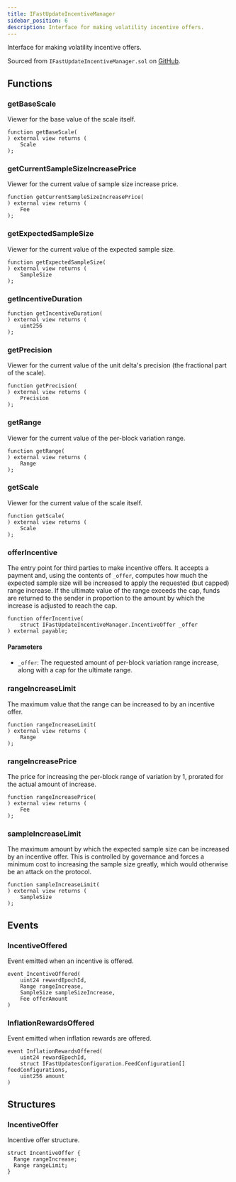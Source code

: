 ```yaml
---
title: IFastUpdateIncentiveManager
sidebar_position: 6
description: Interface for making volatility incentive offers.
---
```


Interface for making volatility incentive offers.

Sourced from `IFastUpdateIncentiveManager.sol` on [GitHub](https://github.com/flare-foundation/flare-smart-contracts-v2/blob/main/contracts/userInterfaces/IFastUpdateIncentiveManager.sol).

## Functions

### getBaseScale

Viewer for the base value of the scale itself.

```solidity
function getBaseScale(
) external view returns (
    Scale
);
```

### getCurrentSampleSizeIncreasePrice

Viewer for the current value of sample size increase price.

```solidity
function getCurrentSampleSizeIncreasePrice(
) external view returns (
    Fee
);
```

### getExpectedSampleSize

Viewer for the current value of the expected sample size.

```solidity
function getExpectedSampleSize(
) external view returns (
    SampleSize
);
```

### getIncentiveDuration

```solidity
function getIncentiveDuration(
) external view returns (
    uint256
);
```

### getPrecision

Viewer for the current value of the unit delta's precision (the fractional part of the scale).

```solidity
function getPrecision(
) external view returns (
    Precision
);
```

### getRange

Viewer for the current value of the per-block variation range.

```solidity
function getRange(
) external view returns (
    Range
);
```

### getScale

Viewer for the current value of the scale itself.

```solidity
function getScale(
) external view returns (
    Scale
);
```

### offerIncentive

The entry point for third parties to make incentive offers. It accepts a payment and, using the contents of
`_offer`, computes how much the expected sample size will be increased to apply the requested (but capped) range
increase. If the ultimate value of the range exceeds the cap, funds are returned to the sender in proportion to
the amount by which the increase is adjusted to reach the cap.

```solidity
function offerIncentive(
    struct IFastUpdateIncentiveManager.IncentiveOffer _offer
) external payable;
```

#### Parameters

- `_offer`: The requested amount of per-block variation range increase, along with a cap for the ultimate range.

### rangeIncreaseLimit

The maximum value that the range can be increased to by an incentive offer.

```solidity
function rangeIncreaseLimit(
) external view returns (
    Range
);
```

### rangeIncreasePrice

The price for increasing the per-block range of variation by 1, prorated for the actual amount of increase.

```solidity
function rangeIncreasePrice(
) external view returns (
    Fee
);
```

### sampleIncreaseLimit

The maximum amount by which the expected sample size can be increased by an incentive offer.
This is controlled by governance and forces a minimum cost to increasing the sample size greatly,
which would otherwise be an attack on the protocol.

```solidity
function sampleIncreaseLimit(
) external view returns (
    SampleSize
);
```

## Events

### IncentiveOffered

Event emitted when an incentive is offered.

```solidity
event IncentiveOffered(
    uint24 rewardEpochId,
    Range rangeIncrease,
    SampleSize sampleSizeIncrease,
    Fee offerAmount
)
```

### InflationRewardsOffered

Event emitted when inflation rewards are offered.

```solidity
event InflationRewardsOffered(
    uint24 rewardEpochId,
    struct IFastUpdatesConfiguration.FeedConfiguration[] feedConfigurations,
    uint256 amount
)
```

## Structures

### IncentiveOffer

Incentive offer structure.

```solidity
struct IncentiveOffer {
  Range rangeIncrease;
  Range rangeLimit;
}
```
